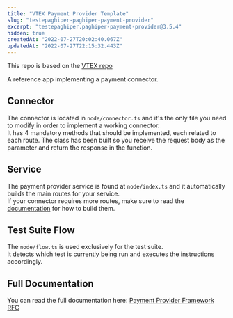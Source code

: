 ```yaml
---
title: "VTEX Payment Provider Template"
slug: "testepaghiper-paghiper-payment-provider"
excerpt: "testepaghiper.paghiper-payment-provider@3.5.4"
hidden: true
createdAt: "2022-07-27T20:02:40.067Z"
updatedAt: "2022-07-27T22:15:32.443Z"
---
```

This repo is based on the [VTEX repo](https://github.com/vtex-apps/payment-provider-example)

A reference app implementing a payment connector.

## Connector

The connector is located in `node/connector.ts` and it's the only file you need to modify in order to implement a working connector.  
It has 4 mandatory methods that should be implemented, each related to each route. The class has been built so you receive the request body as the parameter and return the response in the function.

## Service

The payment provider service is found at `node/index.ts` and it automatically builds the main routes for your service.  
If your connector requires more routes, make sure to read the [documentation](https://www.notion.so/vtexhandbook/Payment-Provider-Framework-IO-7eb72e77f2c545c7b3b046d0bb43c449) for how to build them.

## Test Suite Flow

The `node/flow.ts` is used exclusively for the test suite.  
It detects which test is currently being run and executes the instructions accordingly.

## Full Documentation

You can read the full documentation here: [Payment Provider Framework RFC](https://www.notion.so/vtexhandbook/Payment-Provider-Framework-IO-7eb72e77f2c545c7b3b046d0bb43c449)